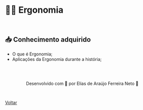 <h1> 💆‍♂️ Ergonomia </h1>

<br>

<h2> 📥 Conhecimento adquirido </h2>

- O que é Ergonomia;
- Aplicações da Ergonomia durante a história;

<br><br>

<p align="center"> Desenvolvido com 💜 por Elias de Araújo Ferreira Neto 👋 <p>

<br>

<a href="./README.md">Voltar</a>